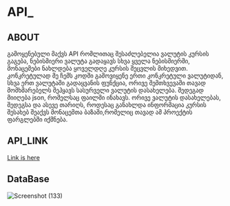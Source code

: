 # API_
## ABOUT
გამოყენებული მაქვს API რომლითაც შესაძლებელია ვალუტის კურსის გაგება, ნებისმიერი ვალუტა გადაყავს სხვა ყველა ნებისმიერში,
მონაცემები ნახლდება ყოველდღე კურსის შეცვლის მიხედვით. კონკრეტულად მე ჩემს კოდში გამოვიყენე ერთი კონკრეტული ვალუტიდან, 
სხვა ერთ ვალუტაში გადაყვანის ფუნქცია, ორივე შემთხვევაში თავად მომხმარებელს შეჰყავს სასურველი ვალუტის დასახელება. შედეგად მიიღება json, 
რომელსაც ფაილში ინახავს. ორივე ვალუტის დასახელებას, შედეგსა და ასევე თარიღს, როდესაც განახლდა ინფორმაცია კურსის შესახებ შეაქვს მონაცემთა ბაზაში,რომელიც
თავად ამ პროექტის ფარგლებში იქმნება.

## API_LINK
[Link is here](https://console.fastforex.io/auth/signin)

## DataBase
![Screenshot (133)](https://user-images.githubusercontent.com/91785804/167632293-ba71b054-be1a-48a6-a681-6b01d9ca1fdd.png)
